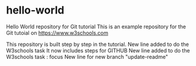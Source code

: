 # hello-world
Hello World repository for Git tutorial
This is an example repository for the Git tutoial on https://www.w3schools.com

This repository is built step by step in the tutorial.
New line added to do the W3schools task
It now includes steps for GITHUB
New line added to do the W3schools task : focus
New line for new branch "update-readme"